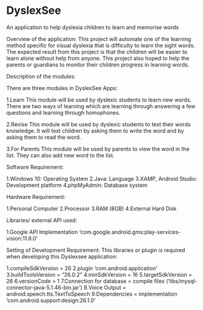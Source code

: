 # DyslexSee
An application to help dyslexia children to learn and memorise words 

Overview of the application: 
This project will automate one of the learning method specific for visual dyslexia that is difficulty to learn the sight words. The expected result from this project is that the children will be easier to learn alone without help from anyone. This project also hoped to help the parents or guardians to monitor their children progress in learning words.

Description of the modules: 

There are three modules in DyslexSee Apps:

1.Learn This module will be used by dyslexic students to learn new words. There are two ways of learning which are learning through answering a few questions and learning through homophones.

2.Revise This module will be used by dyslexic students to test their words knowledge. It will test children by asking them to write the word and by asking them to read the word.

3.For Parents This module will be used by parents to view the word in the list. They can also add new word to the list.

Software Requirement:

1.Windows 10: Operating System
2.Java:	Language
3.XAMP, Android Studio:	Development platform
4.phpMyAdmin:	Database system

Hardware Requirement:

1.Personal Computer
2.Processor
3.RAM (8GB)
4.External Hard Disk

Libraries/ external API used:

1.Google API
  Implementation ‘com.google.android.gms:play-services-vision:11.8.0’

Setting of Development Requirement: This libraries or plugin is required when developing this Dyslexsee application:

1.compileSdkVersion = 26
2.plugin ‘com.android.application’
3.buildToolsVersion = “26.0.2”
4.minSdkVersion = 16
5.targetSdkVersion = 26
6.versionCode = 1
7.Connection for database = compile files (‘libs/mysql-connector-java-5.1.46-bin.jar’)
8.Voice Output = android.speech.tts.TextToSpeech
9.Dependencies = implementation ‘com.android.support:design:26.1.0’
